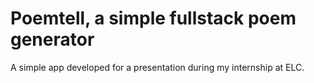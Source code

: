 # Poemtell, a simple fullstack poem generator 
A simple app developed for a presentation during my internship at ELC. 
